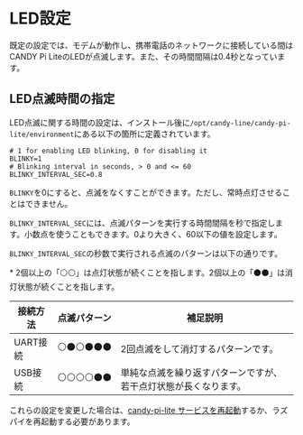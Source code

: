 <!-- toc -->

# LED設定

既定の設定では、モデムが動作し、携帯電話のネットワークに接続している間はCANDY Pi LiteのLEDが点滅します。また、その時間間隔は0.4秒となっています。

## LED点滅時間の指定

LED点滅に関する時間の設定は、インストール後に`/opt/candy-line/candy-pi-lite/environment`にある以下の箇所に定義されています。

```
# 1 for enabling LED blinking, 0 for disabling it
BLINKY=1
# Blinking interval in seconds, > 0 and <= 60
BLINKY_INTERVAL_SEC=0.8
```

`BLINKY`を0にすると、点滅をなくすことができます。ただし、常時点灯させることはできません。

`BLINKY_INTERVAL_SEC`には、点滅パターンを実行する時間間隔を秒で指定します。小数点を使うこともできます。0より大きく、60以下の値を設定します。

`BLINKY_INTERVAL_SEC`の秒数で実行される点滅のパターンは以下の通りです。

\* 2個以上の「⚪️⚪️」は点灯状態が続くことを指します。2個以上の「⚫️⚫️」は消灯状態が続くことを指します。

| 接続方法 | 点滅パターン | 補足説明 |
| ------- | ---------- | ---------- |
| UART接続 | ⚪️⚫️⚪️⚫️⚫️⚫️ | 2回点滅をして消灯するパターンです。 |
| USB接続 | ⚪️⚪️⚪️⚪️⚫️⚫️ | 単純な点滅を繰り返すパターンですが、若干点灯状態が長くなります。 |


これらの設定を変更した場合は、[candy-pi-lite サービスを再起動](/service/restart.md)するか、ラズパイを再起動する必要があります。
